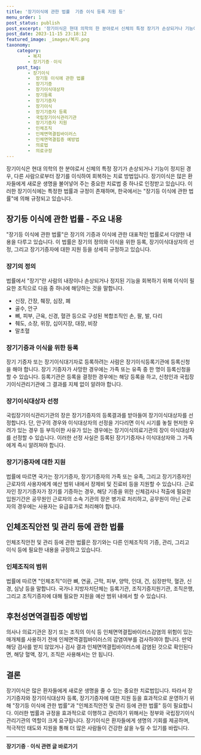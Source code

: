 ```yaml
---
title: '장기이식에 관한 법률  기증 이식 등록 지원 등'
menu_order: 1
post_status: publish
post_excerpt: '장기이식은 현대 의학의 한 분야로서 신체의 특정 장기가 손상되거나 기능이 정지된 경우, 다른 사람으로부터 장기를 이식하여 회복하는 치료 방법입니다. 장기이식은 많은 환자들에게 새로운 생명을 불어넣어 주는 중요한 치료법 중 하나로 인정받고 있습니다. 이러한 장기이식에는 특정한 법률과 규정이 존재하며, 한국에서는  장기등 이식에 관한 법률 에 의해 규정되고 있습니다.'
post_date: 2023-11-15 23:18:12
featured_image: _images/복지.png
taxonomy:
    category:
        - 복지
        - 장기기증ㆍ이식
    post_tag:
        - 장기이식
        -  장기등 이식에 관한 법률
        -  장기기증
        -  장기이식대상자
        -  장기등록
        -  장기기증자
        -  장기이식
        -  장기기증자 등록
        -  국립장기이식관리기관
        -  장기기증자 지원
        -  인체조직
        -  인체면역결핍바이러스
        -  인체면역결핍증 예방법
        -  의료법
        -  의료규정
---
```



장기이식은 현대 의학의 한 분야로서 신체의 특정 장기가 손상되거나 기능이 정지된 경우, 다른 사람으로부터 장기를 이식하여 회복하는 치료 방법입니다. 장기이식은 많은 환자들에게 새로운 생명을 불어넣어 주는 중요한 치료법 중 하나로 인정받고 있습니다. 이러한 장기이식에는 특정한 법률과 규정이 존재하며, 한국에서는 "장기등 이식에 관한 법률"에 의해 규정되고 있습니다.

## 장기등 이식에 관한 법률 - 주요 내용

"장기등 이식에 관한 법률"은 장기의 기증과 이식에 관한 대표적인 법률로서 다양한 내용을 다루고 있습니다. 이 법률은 장기의 정의와 이식을 위한 등록, 장기이식대상자의 선정, 그리고 장기기증자에 대한 지원 등을 상세히 규정하고 있습니다.

### 장기의 정의

법률에서 "장기"란 사람의 내장이나 손상되거나 정지된 기능을 회복하기 위해 이식이 필요한 조직으로 다음 중 하나에 해당하는 것을 말합니다.

- 신장, 간장, 췌장, 심장, 폐
- 골수, 안구
- 뼈, 피부, 근육, 신경, 혈관 등으로 구성된 복합조직인 손, 팔, 발, 다리
- 췌도, 소장, 위장, 십이지장, 대장, 비장
- 말초혈

### 장기기증과 이식을 위한 등록

장기 기증자 또는 장기이식대기자로 등록하려는 사람은 장기이식등록기관에 등록신청을 해야 합니다. 장기 기증자가 사망한 경우에는 가족 또는 유족 중 한 명이 등록신청을 할 수 있습니다. 등록기관은 등록을 결정한 경우에는 해당 등록을 하고, 신청인과 국립장기이식관리기관에 그 결과를 지체 없이 알려야 합니다.

### 장기이식대상자 선정

국립장기이식관리기관의 장은 장기기증자의 등록결과를 받아들여 장기이식대상자를 선정합니다. 단, 안구의 경우와 이식대상자의 선정을 기다리면 이식 시기를 놓칠 현저한 우려가 있는 경우 등 부득이한 사유가 있는 경우에는 장기이식의료기관의 장이 이식대상자를 선정할 수 있습니다. 이러한 선정 사실은 등록된 장기기증자나 이식대상자와 그 가족에게 즉시 알려져야 합니다.

### 장기기증자에 대한 지원

법률에 따르면 국가는 장기기증자, 장기기증자의 가족 또는 유족, 그리고 장기기증자인 근로자의 사용자에게 예산 범위 내에서 장제비 및 진료비 등을 지원할 수 있습니다. 근로자인 장기기증자가 장기를 기증하는 경우, 해당 기증을 위한 신체검사나 적출에 필요한 입원기간은 공무원인 근로자의 소속 기관의 장은 병가로 처리하고, 공무원이 아닌 근로자의 경우에는 사용자는 유급휴가로 처리해야 합니다.

## 인체조직안전 및 관리 등에 관한 법률

인체조직안전 및 관리 등에 관한 법률은 장기와는 다른 인체조직의 기증, 관리, 그리고 이식 등에 필요한 내용을 규정하고 있습니다.

### 인체조직의 범위

법률에 따르면 "인체조직"이란 뼈, 연골, 근막, 피부, 양막, 인대, 건, 심장판막, 혈관, 신경, 심낭 등을 말합니다. 국가나 지방자치단체는 등록기관, 조직기증지원기관, 조직은행, 그리고 조직기증자에 대해 필요한 지원을 예산 범위 내에서 할 수 있습니다.

## 후천성면역결핍증 예방법

의사나 의료기관은 장기 또는 조직의 이식 등 인체면역결핍바이러스감염의 위험이 있는 매개체를 사용하기 전에 인체면역결핍바이러스의 감염여부를 검사하여야 합니다. 만약 해당 검사를 받지 않았거나 검사 결과 인체면역결핍바이러스에 감염된 것으로 확인된다면, 해당 혈액, 장기, 조직은 사용해서는 안 됩니다.

## 결론

장기이식은 많은 환자들에게 새로운 생명을 줄 수 있는 중요한 치료법입니다. 따라서 장기기증자와 장기이식대상자 등록, 장기기증자에 대한 지원 등을 효과적으로 운영하기 위해 "장기등 이식에 관한 법률"과 "인체조직안전 및 관리 등에 관한 법률" 등이 필요합니다. 이러한 법률과 규정을 효과적으로 이행하고 관리하기 위해서는 정부와 국립장기이식관리기관의 역할이 크게 요구됩니다. 장기이식은 환자들에게 생명의 기회를 제공하며, 적극적인 태도와 지원을 통해 더 많은 사람들이 건강한 삶을 누릴 수 있기를 바랍니다.
<!-- wp:separator -->
<hr class="wp-block-separator has-alpha-channel-opacity"/>
<!-- /wp:separator -->

<!-- wp:group {"backgroundColor":"base","layout":{"type":"constrained"}} -->
<div class="wp-block-group has-base-background-color has-background"><!-- wp:paragraph {"align":"center","fontSize":"medium"} -->
<p class="has-text-align-center has-large-font-size"><strong>장기기증ㆍ이식 관련 글 바로가기</strong></p>
<!-- /wp:paragraph -->


<!-- wp:latest-posts
{"categories":[{"id":23730,"count":19,"description":"","link":"https://uknowlaw.com/category/%ec%9e%a5%ea%b8%b0%ea%b8%b0%ec%a6%9d%e3%86%8d%ec%9d%b4%ec%8b%9d/","name":"장기기증ㆍ이식","slug":"장기기증ㆍ이식","taxonomy":"category","parent":0,"meta":[],"_links":{"self":[{"href":"https://uknowlaw.com/wp-json/wp/v2/categories/23730"}],"collection":[{"href":"https://uknowlaw.com/wp-json/wp/v2/categories"}],"about":[{"href":"https://uknowlaw.com/wp-json/wp/v2/taxonomies/category"}],"wp:post_type":[{"href":"https://uknowlaw.com/wp-json/wp/v2/posts?categories=23730"}],"curies":[{"name":"wp","href":"https://api.w.org/{rel}","templated":true}]}}],"postsToShow":100,"excerptLength":28,"postLayout":"grid","columns":2,"featuredImageAlign":"left","featuredImageSizeSlug":"large","fontSize":"small"} /--></div>
<!-- /wp:group -->